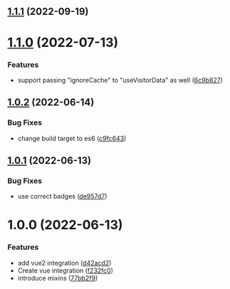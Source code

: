 ## [1.1.1](https://github.com/fingerprintjs/fingerprintjs-pro-vue/compare/fingerprintjs-pro-vue3-v1.1.0...fingerprintjs-pro-vue3-v1.1.1) (2022-09-19)

# [1.1.0](https://github.com/fingerprintjs/fingerprintjs-pro-vue/compare/fingerprintjs-pro-vue3-v1.0.2...fingerprintjs-pro-vue3-v1.1.0) (2022-07-13)


### Features

* support passing "ignoreCache" to "useVisitorData" as well ([6c9b827](https://github.com/fingerprintjs/fingerprintjs-pro-vue/commit/6c9b82721918b732bf56256ab14107d7cdebc3ed))

## [1.0.2](https://github.com/fingerprintjs/fingerprintjs-pro-vue/compare/fingerprintjs-pro-vue3-v1.0.1...fingerprintjs-pro-vue3-v1.0.2) (2022-06-14)


### Bug Fixes

* change build target to es6 ([c9fc643](https://github.com/fingerprintjs/fingerprintjs-pro-vue/commit/c9fc643872029fa10d04312681daa8dc6d518809))

## [1.0.1](https://github.com/fingerprintjs/fingerprintjs-pro-vue/compare/fingerprintjs-pro-vue3-v1.0.0...fingerprintjs-pro-vue3-v1.0.1) (2022-06-13)


### Bug Fixes

* use correct badges ([de957d7](https://github.com/fingerprintjs/fingerprintjs-pro-vue/commit/de957d79fe2319b1b9a05a68ed0e1bf33531946d))

# 1.0.0 (2022-06-13)


### Features

* add vue2 integration ([d42acd2](https://github.com/fingerprintjs/fingerprintjs-pro-vue/commit/d42acd267e499ea0a869aa77ab1849e8f4e68546))
* Create vue integration ([f232fc0](https://github.com/fingerprintjs/fingerprintjs-pro-vue/commit/f232fc0f0e9d76ebb28529701a24c3b2b0393381))
* introduce mixins ([77bb2f9](https://github.com/fingerprintjs/fingerprintjs-pro-vue/commit/77bb2f999aeafc1162e7432e7cba926279d21bbb))
